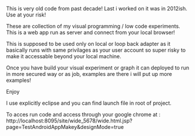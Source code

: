 This is very old code from past decade! Last i worked on it was in 2012ish.
Use at your risk!

These are collection of my visual programming / low code experiments. This is a web app run as server and connect from
your local browser!

This is supposed to be used only on local or loop back adapter as it basically runs with same privilages as your user account so 
super risky to make it accessable beyond your local machine.

Once you have build your visual experiment or graph it can deployed to run in more secured way or as job, examples
are there i will put up more examples!

Enjoy

I use explicitly eclipse and you can find launch file in root of project.

To acces run code and access through your google chrome at :
http://localhost:8095/site/wide_5678/wide.html.jsp?page=TestAndroidAppMakey&designMode=true